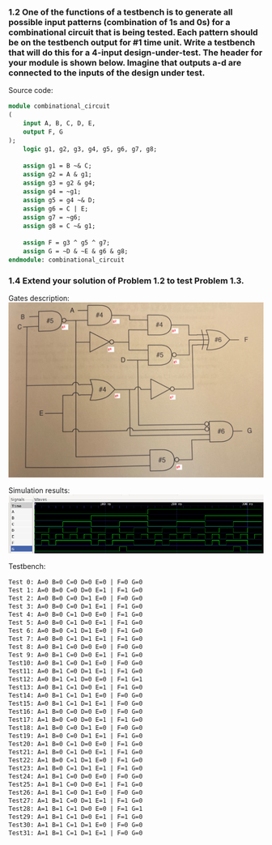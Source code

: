 ### 1.2 One of the functions of a testbench is to generate all possible input patterns (combination of 1s and 0s) for a combinational circuit that is being tested. Each pattern should be on the testbench output for #1 time unit. Write a testbench that will do this for a 4-input design-under-test. The header for your module is shown below. Imagine that outputs a-d are connected to the inputs of the design under test.

Source code:
```sv
module combinational_circuit
(
    input A, B, C, D, E,
    output F, G
);
    logic g1, g2, g3, g4, g5, g6, g7, g8;

    assign g1 = B ~& C;
    assign g2 = A & g1;
    assign g3 = g2 & g4;
    assign g4 = ~g1;
    assign g5 = g4 ~& D;
    assign g6 = C | E;
    assign g7 = ~g6;
    assign g8 = C ~& g1;
    
    assign F = g3 ^ g5 ^ g7;
    assign G = ~D & ~E & g6 & g8; 
endmodule: combinational_circuit
```

### 1.4 Extend your solution of Problem 1.2 to test Problem 1.3.

Gates description:
![](images/gates.png)

Simulation results:
![](images/sim.png)

Testbench:
```
Test 0: A=0 B=0 C=0 D=0 E=0 | F=0 G=0
Test 1: A=0 B=0 C=0 D=0 E=1 | F=1 G=0
Test 2: A=0 B=0 C=0 D=1 E=0 | F=0 G=0
Test 3: A=0 B=0 C=0 D=1 E=1 | F=1 G=0
Test 4: A=0 B=0 C=1 D=0 E=0 | F=1 G=0
Test 5: A=0 B=0 C=1 D=0 E=1 | F=1 G=0
Test 6: A=0 B=0 C=1 D=1 E=0 | F=1 G=0
Test 7: A=0 B=0 C=1 D=1 E=1 | F=1 G=0
Test 8: A=0 B=1 C=0 D=0 E=0 | F=0 G=0
Test 9: A=0 B=1 C=0 D=0 E=1 | F=1 G=0
Test10: A=0 B=1 C=0 D=1 E=0 | F=0 G=0
Test11: A=0 B=1 C=0 D=1 E=1 | F=1 G=0
Test12: A=0 B=1 C=1 D=0 E=0 | F=1 G=1
Test13: A=0 B=1 C=1 D=0 E=1 | F=1 G=0
Test14: A=0 B=1 C=1 D=1 E=0 | F=0 G=0
Test15: A=0 B=1 C=1 D=1 E=1 | F=0 G=0
Test16: A=1 B=0 C=0 D=0 E=0 | F=0 G=0
Test17: A=1 B=0 C=0 D=0 E=1 | F=1 G=0
Test18: A=1 B=0 C=0 D=1 E=0 | F=0 G=0
Test19: A=1 B=0 C=0 D=1 E=1 | F=1 G=0
Test20: A=1 B=0 C=1 D=0 E=0 | F=1 G=0
Test21: A=1 B=0 C=1 D=0 E=1 | F=1 G=0
Test22: A=1 B=0 C=1 D=1 E=0 | F=1 G=0
Test23: A=1 B=0 C=1 D=1 E=1 | F=1 G=0
Test24: A=1 B=1 C=0 D=0 E=0 | F=0 G=0
Test25: A=1 B=1 C=0 D=0 E=1 | F=1 G=0
Test26: A=1 B=1 C=0 D=1 E=0 | F=0 G=0
Test27: A=1 B=1 C=0 D=1 E=1 | F=1 G=0
Test28: A=1 B=1 C=1 D=0 E=0 | F=1 G=1
Test29: A=1 B=1 C=1 D=0 E=1 | F=1 G=0
Test30: A=1 B=1 C=1 D=1 E=0 | F=0 G=0
Test31: A=1 B=1 C=1 D=1 E=1 | F=0 G=0
```